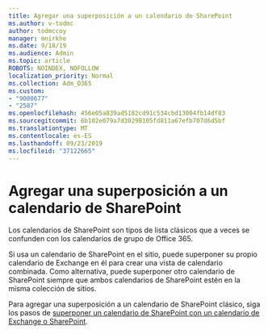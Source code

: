 ```yaml
---
title: Agregar una superposición a un calendario de SharePoint
ms.author: v-todmc
author: todmccoy
manager: mnirkhe
ms.date: 9/18/19
ms.audience: Admin
ms.topic: article
ROBOTS: NOINDEX, NOFOLLOW
localization_priority: Normal
ms.collection: Adm_O365
ms.custom:
- "9000677"
- "2587"
ms.openlocfilehash: 456e05a839ad5182cd91c534cbd13004fb14df83
ms.sourcegitcommit: 6b102e079a7d30298105fd811a67efb707d6d5bf
ms.translationtype: MT
ms.contentlocale: es-ES
ms.lasthandoff: 09/23/2019
ms.locfileid: "37122665"
---
```

# <a name="adding-an-overlay-to-a-sharepoint-calendar"></a>Agregar una superposición a un calendario de SharePoint

Los calendarios de SharePoint son tipos de lista clásicos que a veces se confunden con los calendarios de grupo de Office 365.
 
Si usa un calendario de SharePoint en el sitio, puede superponer su propio calendario de Exchange en él para crear una vista de calendario combinada. Como alternativa, puede superponer otro calendario de SharePoint siempre que ambos calendarios de SharePoint estén en la misma colección de sitios.
 
Para agregar una superposición a un calendario de SharePoint clásico, siga los pasos de [superponer un calendario de SharePoint con un calendario de Exchange o SharePoint](https://support.office.com/article/Overlay-a-SharePoint-calendar-with-a-calendar-from-Exchange-or-SharePoint-4CAEBE59-3994-4A94-9322-B31ABB8A5E9A).

